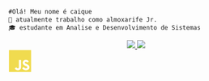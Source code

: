     #Olá! Meu nome é caique
    🌱 atualmente trabalho como almoxarife Jr.
    🎓 estudante em Analise e Desenvolvimento de Sistemas
    
<div align="center">
  <a href="https://github.com/caiquehas">
  <img height="150em" src="https://github-readme-stats.vercel.app/api?username=caiquehas&show_icons=true&theme=dark&include_all_commits=true&count_private=true"/>
  <img height="150em" src="https://github-readme-stats.vercel.app/api/top-langs/?username=caiquehas&layout=compact&langs_count=7&theme=dark"/>
</div>
<img align="center" alt="-Js" height="45" width="45" src="https://raw.githubusercontent.com/devicons/devicon/master/icons/javascript/javascript-plain.svg">
 
   
      
